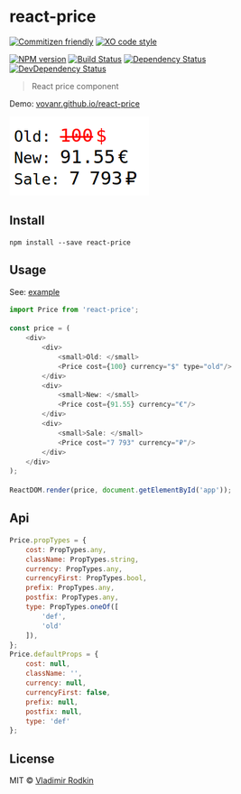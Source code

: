 # react-price

[![Commitizen friendly][commitizen-image]][commitizen-url]
[![XO code style][codestyle-image]][codestyle-url]

[![NPM version][npm-image]][npm-url]
[![Build Status][travis-image]][travis-url]
[![Dependency Status][depstat-image]][depstat-url]
[![DevDependency Status][depstat-dev-image]][depstat-dev-url]

> React price component

Demo: [vovanr.github.io/react-price][demo]

![](preview.png)

## Install

```shell
npm install --save react-price
```

## Usage
See: [example](example/app.jsx)

```js
import Price from 'react-price';

const price = (
    <div>
        <div>
            <small>Old: </small>
            <Price cost={100} currency="$" type="old"/>
        </div>
        <div>
            <small>New: </small>
            <Price cost={91.55} currency="€"/>
        </div>
        <div>
            <small>Sale: </small>
            <Price cost="7 793" currency="₽"/>
        </div>
    </div>
);

ReactDOM.render(price, document.getElementById('app'));
```

## Api

```js
Price.propTypes = {
    cost: PropTypes.any,
    className: PropTypes.string,
    currency: PropTypes.any,
    currencyFirst: PropTypes.bool,
    prefix: PropTypes.any,
    postfix: PropTypes.any,
    type: PropTypes.oneOf([
        'def',
        'old'
    ]),
};
Price.defaultProps = {
    cost: null,
    className: '',
    currency: null,
    currencyFirst: false,
    prefix: null,
    postfix: null,
    type: 'def'
};
```

## License
MIT © [Vladimir Rodkin](https://github.com/VovanR)

[demo]: https://vovanr.github.io/react-price

[commitizen-url]: https://commitizen.github.io/cz-cli/
[commitizen-image]: https://img.shields.io/badge/commitizen-friendly-brightgreen.svg?style=flat-square

[codestyle-url]: https://github.com/sindresorhus/xo
[codestyle-image]: https://img.shields.io/badge/code_style-XO-5ed9c7.svg?style=flat-square

[npm-url]: https://npmjs.org/package/react-price
[npm-image]: https://img.shields.io/npm/v/react-price.svg?style=flat-square

[travis-url]: https://travis-ci.org/VovanR/react-price
[travis-image]: https://img.shields.io/travis/VovanR/react-price.svg?style=flat-square

[depstat-url]: https://david-dm.org/VovanR/react-price
[depstat-image]: https://david-dm.org/VovanR/react-price.svg?style=flat-square

[depstat-dev-url]: https://david-dm.org/VovanR/react-price
[depstat-dev-image]: https://david-dm.org/VovanR/react-price/dev-status.svg?style=flat-square

